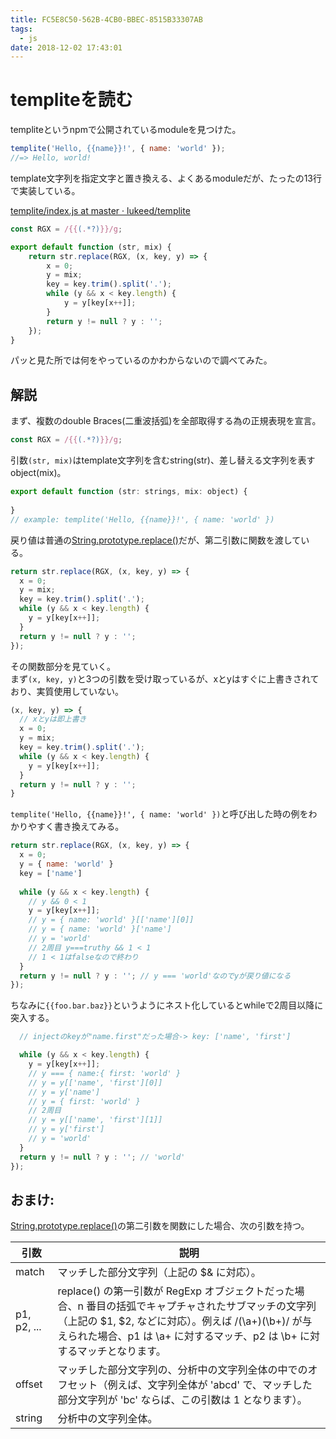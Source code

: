 ```yaml
---
title: FC5E8C50-562B-4CB0-BBEC-8515B33307AB
tags:
  - js
date: 2018-12-02 17:43:01
---
```


# templiteを読む

templiteというnpmで公開されているmoduleを見つけた。  

```js
templite('Hello, {{name}}!', { name: 'world' });
//=> Hello, world!
```
template文字列を指定文字と置き換える、よくあるmoduleだが、たったの13行で実装している。

[templite/index\.js at master · lukeed/templite](https://github.com/lukeed/templite/blob/master/src/index.js)

```js
const RGX = /{{(.*?)}}/g;

export default function (str, mix) {
	return str.replace(RGX, (x, key, y) => {
		x = 0;
		y = mix;
		key = key.trim().split('.');
		while (y && x < key.length) {
			y = y[key[x++]];
		}
		return y != null ? y : '';
	});
}
```

パッと見た所では何をやっているのかわからないので調べてみた。

## 解説

まず、複数のdouble Braces(二重波括弧)を全部取得する為の正規表現を宣言。
```js
const RGX = /{{(.*?)}}/g;
```

引数`(str, mix)`はtemplate文字列を含むstring(str)、差し替える文字列を表すobject(mix)。

```js
export default function (str: strings, mix: object) {
	
}
// example: templite('Hello, {{name}}!', { name: 'world' })
```

戻り値は普通の[String\.prototype\.replace\(\)](https://developer.mozilla.org/ja/docs/Web/JavaScript/Reference/Global_Objects/String/replace)だが、第二引数に関数を渡している。

```js
return str.replace(RGX, (x, key, y) => {
  x = 0;
  y = mix;
  key = key.trim().split('.');
  while (y && x < key.length) {
    y = y[key[x++]];
  }
  return y != null ? y : '';
});
```

その関数部分を見ていく。  
まず`(x, key, y)`と3つの引数を受け取っているが、xとyはすぐに上書きされており、実質使用していない。

```js
(x, key, y) => {
  // xとyは即上書き
  x = 0;
  y = mix;
  key = key.trim().split('.');
  while (y && x < key.length) {
    y = y[key[x++]];
  }
  return y != null ? y : '';
}
```

`templite('Hello, {{name}}!', { name: 'world' })`と呼び出した時の例をわかりやすく書き換えてみる。

```js
return str.replace(RGX, (x, key, y) => {
  x = 0;
  y = { name: 'world' }
  key = ['name']
  
  while (y && x < key.length) {
    // y && 0 < 1
    y = y[key[x++]];
    // y = { name: 'world' }[['name'][0]]
    // y = { name: 'world' }['name']
    // y = 'world'
    // 2周目 y===truthy && 1 < 1
    // 1 < 1はfalseなので終わり
  }
  return y != null ? y : ''; // y === 'world'なのでyが戻り値になる
});
```

ちなみに`{{foo.bar.baz}}`というようにネスト化しているとwhileで2周目以降に突入する。


```js
  // injectのkeyが"name.first"だった場合-> key: ['name', 'first']

  while (y && x < key.length) {
    y = y[key[x++]];
    // y === { name:{ first: 'world' }
    // y = y[['name', 'first'][0]]
    // y = y['name']
    // y = { first: 'world' }
    // 2周目
    // y = y[['name', 'first'][1]]
    // y = y['first']
    // y = 'world'
  }
  return y != null ? y : ''; // 'world'
});
```


## おまけ:
[String\.prototype\.replace\(\)](https://developer.mozilla.org/ja/docs/Web/JavaScript/Reference/Global_Objects/String/replace)の第二引数を関数にした場合、次の引数を持つ。

|引数|説明|
|-|-|
|match|	マッチした部分文字列（上記の $& に対応）。|
|p1, p2, ...|	replace() の第一引数が RegExp オブジェクトだった場合、n 番目の括弧でキャプチャされたサブマッチの文字列（上記の $1, $2, などに対応）。例えば /(\a+)(\b+)/ が与えられた場合、p1 は \a+ に対するマッチ、p2 は \b+ に対するマッチとなります。|
|offset|	マッチした部分文字列の、分析中の文字列全体の中でのオフセット（例えば、文字列全体が 'abcd' で、マッチした部分文字列が 'bc' ならば、この引数は 1 となります）。|
|string|	分析中の文字列全体。|
